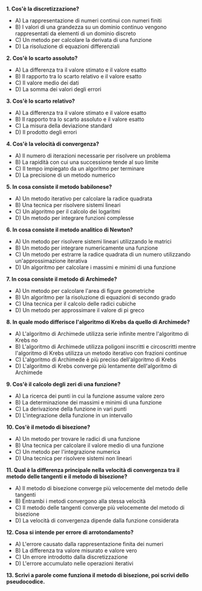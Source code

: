 **1. Cos'è la discretizzazione?**
- A) La rappresentazione di numeri continui con numeri finiti
- B) I valori di una grandezza su un dominio continuo
vengono rappresentati da elementi di un dominio discreto
- C) Un metodo per calcolare la derivata di una funzione
- D) La risoluzione di equazioni differenziali

**2. Cos'è lo scarto assoluto?**
- A) La differenza tra il valore stimato e il valore esatto
- B) Il rapporto tra lo scarto relativo e il valore esatto
- C) Il valore medio dei dati
- D) La somma dei valori degli errori

**3. Cos'è lo scarto relativo?**
- A) La differenza tra il valore stimato e il valore esatto
- B) Il rapporto tra lo scarto assoluto e il valore esatto
- C) La misura della deviazione standard
- D) Il prodotto degli errori

**4. Cos'è la velocità di convergenza?**
- A) Il numero di iterazioni necessarie per risolvere un problema
- B) La rapidità con cui una successione tende al suo limite
- C) Il tempo impiegato da un algoritmo per terminare
- D) La precisione di un metodo numerico

**5. In cosa consiste il metodo babilonese?**
- A) Un metodo iterativo per calcolare la radice quadrata
- B) Una tecnica per risolvere sistemi lineari
- C) Un algoritmo per il calcolo dei logaritmi
- D) Un metodo per integrare funzioni complesse

**6. In cosa consiste il metodo analitico di Newton?**
- A) Un metodo per risolvere sistemi lineari utilizzando le matrici
- B) Un metodo per integrare numericamente una funzione
- C) Un metodo per estrarre la radice quadrata di un numero utilizzando un'approssimazione iterativa
- D) Un algoritmo per calcolare i massimi e minimi di una funzione

**7. In cosa consiste il metodo di Archimede?**
- A) Un metodo per calcolare l'area di figure geometriche
- B) Un algoritmo per la risoluzione di equazioni di secondo grado
- C) Una tecnica per il calcolo delle radici cubiche
- D) Un metodo per approssimare il valore di pi greco

**8. In quale modo differisce l'algoritmo di Krebs da quello di Archimede?**
- A) L'algoritmo di Archimede utilizza serie infinite mentre l'algoritmo di Krebs no
- B) L'algoritmo di Archimede utilizza poligoni inscritti e circoscritti mentre l'algoritmo di Krebs utilizza un metodo iterativo con frazioni continue
- C) L'algoritmo di Archimede è più preciso dell'algoritmo di Krebs
- D) L'algoritmo di Krebs converge più lentamente dell'algoritmo di Archimede

**9. Cos'è il calcolo degli zeri di una funzione?**
- A) La ricerca dei punti in cui la funzione assume valore zero
- B) La determinazione dei massimi e minimi di una funzione
- C) La derivazione della funzione in vari punti
- D) L'integrazione della funzione in un intervallo

**10. Cos'è il metodo di bisezione?**
- A) Un metodo per trovare le radici di una funzione
- B) Una tecnica per calcolare il valore medio di una funzione
- C) Un metodo per l'integrazione numerica
- D) Una tecnica per risolvere sistemi non lineari

**11. Qual è la differenza principale nella velocità di convergenza tra il metodo delle tangenti e il metodo di bisezione?**
- A) Il metodo di bisezione converge più velocemente del metodo delle tangenti
- B) Entrambi i metodi convergono alla stessa velocità
- C) Il metodo delle tangenti converge più velocemente del metodo di bisezione
- D) La velocità di convergenza dipende dalla funzione considerata

**12. Cosa si intende per errore di arrotondamento?**
- A) L'errore causato dalla rappresentazione finita dei numeri
- B) La differenza tra valore misurato e valore vero
- C) Un errore introdotto dalla discretizzazione
- D) L'errore accumulato nelle operazioni iterativi


**13. Scrivi a parole come funziona il metodo di bisezione, poi scrivi dello pseudocodice.**
